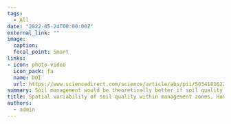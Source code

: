 ```yaml
---
tags:
  - All
date: "2022-05-24T00:00:00Z"
external_link: ""
image:
  caption: 
  focal_point: Smart
links:
- icon: photo-video
  icon_pack: fa
  name: DOI
  url: https://www.sciencedirect.com/science/article/abs/pii/S0341816221006937?via%3Dihub
summary: Soil management would be theoretically better if soil quality within management zones were homogenous. This study offers a framework by using of unsupervised learning to investigate the homogeneity of delineated MZs in terms of soil quality. 
title: Spatial variability of soil quality within management zones, Homogeneity and purity of delineated zones
authors: 
  - admin
---
```

